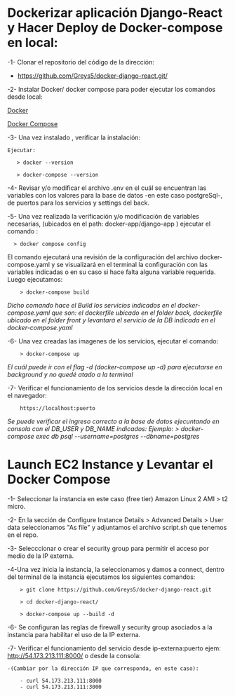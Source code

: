 # Dockerizar aplicación Django-React y Hacer Deploy de Docker-compose en local:

-1- Clonar el repositorio del código de la dirección:

   -  https://github.com/Greys5/docker-django-react.git/
            
-2- Instalar Docker/ docker compose para poder ejecutar los comandos desde local:

<a href="https://docs.docker.com/engine/install/" target="_blank">Docker</a>

<a href="https://docs.docker.com/compose/install/" target="_blank">Docker Compose</a>

-3- Una vez instalado , verificar la instalación: 

    Ejecutar:
    
       > docker --version 
       
       > docker-compose --version


-4- Revisar y/o modificar el archivo .env en el cuál se encuentran las variables con los valores para la base de datos -en este caso postgreSql-, de puertos para los servicios y settings del back.

-5- Una vez realizada la verificación y/o modificación de variables necesarias, (ubicados en el path: docker-app/django-app ) ejecutar el comando : 
      
      > docker compose config
    
  El comando ejecutará una revisión de la configuración del archivo docker-compose.yaml y se visualizará en el terminal la configuración con las         variables indicadas o en su caso si hace falta alguna variable requerida.
Luego ejecutamos:

        > docker-compose build
    
   *Dicho comando hace el Build los servicios indicados en el docker-compose.yaml que son: el dockerfile ubicado en el folder back, dockerfile ubicado en el folder front y levantará el servicio de la DB indicada en el docker-compose.yaml*

-6- Una vez creadas las imagenes de los servicios, ejecutar el comando:

        > docker-compose up
        
   *El cuál puede ir con el flag -d (docker-compose up -d) para ejecutarse en background y no quedé atado a la terminal*

-7- Verificar el funcionamiento de los servicios desde la dirección local en el navegador:

        https://localhost:puerto



*Se puede verificar el ingreso correcto a la base de datos ejecuntando en consola con el DB_USER y DB_NAME indicados:
    Ejemplo:
        > docker-compose exec db psql --username=postgres --dbname=postgres*


# Launch EC2 Instance y Levantar el Docker Compose 

-1- Seleccionar la instancia en este caso (free tier) Amazon Linux 2 AMI  >
t2 micro.

-2- En la sección de Configure Instance Details > Advanced Details > User data seleccionamos "As file" y adjuntamos el archivo script.sh que tenemos en el repo.

-3- Selecccionar o crear el security group para permitir el acceso por medio de la IP externa.


-4-Una vez inicia la instancia, la seleccionamos y damos a connect, dentro del terminal de la instancia ejecutamos los siguientes comandos:

        > git clone https://github.com/Greys5/docker-django-react.git

        > cd docker-django-react/

        > docker-compose up --build -d


-6- Se configuran las reglas de firewall y security group asociados a la instancia para habilitar el uso de la IP externa.

-7- Verificar el funcionamiento del servicio desde ip-externa:puerto ejem: http://54.173.213.111:8000/ o desde la consola:

    -(Cambiar por la dirección IP que corresponda, en este caso):

        - curl 54.173.213.111:8000
        - curl 54.173.213.111:3000

